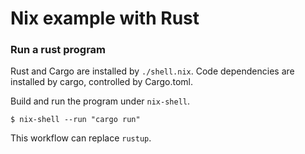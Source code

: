 # Nix example with Rust

### Run a rust program

Rust and Cargo are installed by `./shell.nix`.
Code dependencies are installed by cargo, controlled by Cargo.toml.

Build and run the program under `nix-shell`.

    $ nix-shell --run "cargo run"

This workflow can replace `rustup`.
